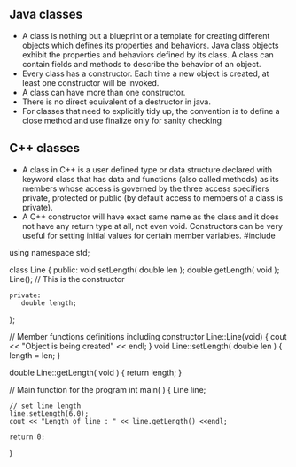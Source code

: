 
## Java classes
* A class is nothing but a blueprint or a template for creating different objects which defines its properties and behaviors. Java class objects exhibit the properties and behaviors defined by its class. A class can contain fields and methods to describe the behavior of an object.
* Every class has a constructor. Each time a new object is created, at least one constructor will be invoked.
* A class can have more than one constructor.
* There is no direct equivalent of a destructor in java.
* For classes that need to explicitly tidy up, the convention is to define a close method and use finalize only for sanity checking


## C++ classes
* A class in C++ is a user defined type or data structure declared with keyword class that has data and functions (also called methods) as its members whose access is governed by the three access specifiers private, protected or public (by default access to members of a class is private).
* A C++ constructor will have exact same name as the class and it does not have any return type at all, not even void. Constructors can be very useful for setting initial values for certain member variables.
 #include <iostream>
 
 using namespace std;
 
 class Line {
    public:
       void setLength( double len );
       double getLength( void );
       Line();  // This is the constructor
 
    private:
       double length;
 };
 
 // Member functions definitions including constructor
 Line::Line(void) {
    cout << "Object is being created" << endl;
 }
 void Line::setLength( double len ) {
    length = len;
 }
 
 double Line::getLength( void ) {
    return length;
 }

 // Main function for the program
 int main( ) {
    Line line;
 
    // set line length
    line.setLength(6.0); 
    cout << "Length of line : " << line.getLength() <<endl;
 
    return 0;
 }
